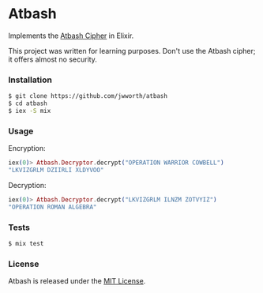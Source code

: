 # Atbash

Implements the [Atbash Cipher](http://www.practicalcryptography.com/ciphers/classical-era/atbash-cipher/) in
Elixir.

This project was written for learning purposes. Don't use the Atbash cipher; it
offers almost no security.

### Installation

```sh
$ git clone https://github.com/jwworth/atbash
$ cd atbash
$ iex -S mix
```

### Usage

Encryption:

```elixir
iex(0)> Atbash.Decryptor.decrypt("OPERATION WARRIOR COWBELL")
"LKVIZGRLM DZIIRLI XLDYVOO"
```

Decryption:

```elixir
iex(0)> Atbash.Decryptor.decrypt("LKVIZGRLM ILNZM ZOTVYIZ")
"OPERATION ROMAN ALGEBRA"
```

### Tests

```sh
$ mix test
```

### License

Atbash is released under the [MIT License](http://www.opensource.org/licenses/MIT).

